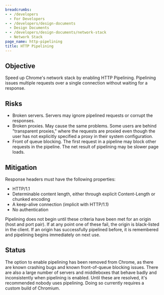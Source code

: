 ```yaml
---
breadcrumbs:
- - /developers
  - For Developers
- - /developers/design-documents
  - Design Documents
- - /developers/design-documents/network-stack
  - Network Stack
page_name: http-pipelining
title: HTTP Pipelining
---
```


## Objective

Speed up Chrome's network stack by enabling HTTP Pipelining. Pipelining issues
multiple requests over a single connection without waiting for a response.

## Risks

*   Broken servers. Servers may ignore pipelined requests or corrupt the
            responses.
*   Broken proxies. May cause the same problems. Some users are behind
            "transparent proxies," where the requests are proxied even though
            the user has not explicitly specified a proxy in their system
            configuration.
*   Front of queue blocking. The first request in a pipeline may block
            other requests in the pipeline. The net result of pipelining may be
            slower page loads.

## Mitigation

Response headers must have the following properties:

*   HTTP/1.1
*   Determinable content length, either through explicit Content-Length
            or chunked encoding
*   A keep-alive connection (implicit with HTTP/1.1)
*   No authentication

Pipelining does not begin until these criteria have been met for an origin (host
and port pair). If at any point one of these fail, the origin is black-listed in
the client. If an origin has successfully pipelined before, it is remembered and
pipelining begins immediately on next use.

## Status

The option to enable pipelining has been removed from Chrome, as there are known
crashing bugs and known front-of-queue blocking issues. There are also a large
number of servers and middleboxes that behave badly and inconsistently when
pipelining is enabled. Until these are resolved, it's recommended nobody uses
pipelining. Doing so currently requires a custom build of Chromium.